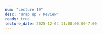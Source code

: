 ```yaml
---
num: "Lecture 19"
desc: "Wrap up / Review"
ready: true
lecture_date: 2025-12-04 11:00:00.00-7:00
---
```

